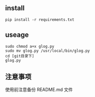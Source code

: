 ## install 

```
pip install -r requirements.txt
```

## useage

```
sudo chmod a+x glog.py
sudo mv glog.py /usr/local/bin/glog.py
cd [git目录下]
glog.py
```

## 注意事项
使用前注意备份 README.md 文件





